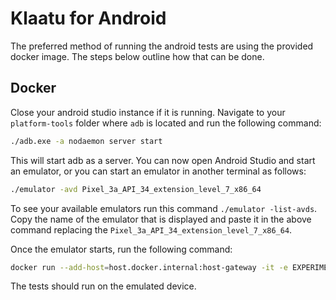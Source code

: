 # Klaatu for Android

The preferred method of running the android tests are using the provided docker image. The steps below outline how that can be done.

## Docker

Close your android studio instance if it is running. Navigate to your `platform-tools` folder where `adb` is located and run the following command:

```sh
./adb.exe -a nodaemon server start
```
This will start adb as a server. You can now open Android Studio and start an emulator, or you can start an emulator in another terminal as follows:

```sh
./emulator -avd Pixel_3a_API_34_extension_level_7_x86_64
```

To see your available emulators run this command `./emulator -list-avds`. Copy the name of the emulator that is displayed and paste it in the above command replacing the `Pixel_3a_API_34_extension_level_7_x86_64`.

Once the emulator starts, run the following command:

```sh
docker run --add-host=host.docker.internal:host-gateway -it -e EXPERIMENT_SLUG="experiment-slug" -e ANDROID_ADB_SERVER_ADDRESS="host.docker.internal" klaatu-android
```

The tests should run on the emulated device.